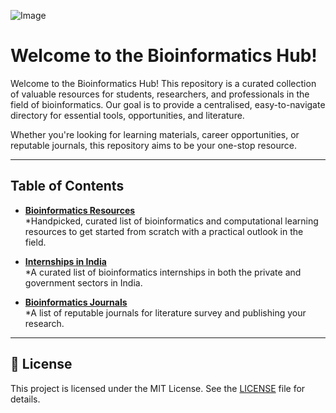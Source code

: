 ![Image](https://github.com/user-attachments/assets/aa47f77d-210d-4e7d-81ab-4f31281df090)

# Welcome to the Bioinformatics Hub!
Welcome to the Bioinformatics Hub! This repository is a curated collection of valuable resources for students, researchers, and professionals in the field of bioinformatics. Our goal is to provide a centralised, easy-to-navigate directory for essential tools, opportunities, and literature.

Whether you're looking for learning materials, career opportunities, or reputable journals, this repository aims to be your one-stop resource.

---

## Table of Contents

*   [**Bioinformatics Resources**](./Bioinformatics_101.md)  
    *Handpicked, curated list of bioinformatics and computational learning resources to get started from scratch with a practical outlook in the field.

*   [**Internships in India**](./Internships.md)  
    *A curated list of bioinformatics internships in both the private and government sectors in India.

*   [**Bioinformatics Journals**](./BioinformaticsJournals.md)  
    *A list of reputable journals for literature survey and publishing your research.

---

## 📝 License

This project is licensed under the MIT License. See the [LICENSE](./License) file for details.
